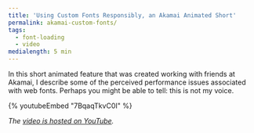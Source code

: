```yaml
---
title: 'Using Custom Fonts Responsibly, an Akamai Animated Short'
permalink: akamai-custom-fonts/
tags:
  - font-loading
  - video
medialength: 5 min
---
```


In this short animated feature that was created working with friends at Akamai, I describe some of the perceived performance issues associated with web fonts. Perhaps you might be able to tell: this is not my voice.

{% youtubeEmbed "7BqaqTkvC0I" %}

_The [video is hosted on YouTube](https://www.youtube.com/watch?v=7BqaqTkvC0I)._
